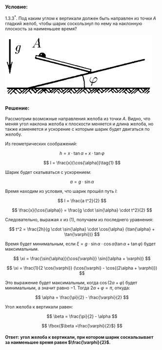 ###  Условие:

$1.3.3^*.$ Под каким углом к вертикали должен быть направлен из точки $A$ гладкий желоб, чтобы шарик соскользнул по нему на наклонную плоскость за наименьшее время?

![ К задаче 1.3.3 |483x201, 34%](../../img/1.3.3/statement.png)

###  Решение:

Рассмотрим возможные направления желоба из точки $A$. Видно, что меняя угол наклона желоба к плоскости меняется и длина желоба, но также изменяется и ускорение с которым шарик будет двигаться по желобу.

Из геометрических соображений:

$$
h = x \cdot \tan{\alpha} + x \cdot \tan{\varphi}
$$

$$
l = \frac{x}{\cos{\alpha}}\tag{1}
$$

Шарик будет скатываться с ускорением:

$$
a = g \cdot \sin{\alpha}
$$

Время находим из условия, что шарик прошёл путь $l$:

$$
l = \frac{a t^2}{2}
$$

$$
\frac{x}{\cos{\alpha}} = \frac{g \cdot \sin{\alpha} \cdot t^2}{2}
$$

Следовательно, выражая $x$ из $(1)$, получаем из последнего уравнения:

$$
t^2 = \frac{2h}{g \cdot \sin{\alpha} \cdot \cos{\alpha} (\tan{\alpha} + \tan{\varphi})}
$$

Время будет минимальным, если $\xi =g \cdot \sin{\alpha} \cdot \cos{\alpha} (\tan{\alpha} + \tan{\varphi})$ будет максимальным.

$$
\xi = \frac{\sin{\alpha}}{\cos{\varphi}} \sin{(\alpha + \varphi)}
$$

$$
\xi = \frac{1}{2 \cos{\varphi}} (\cos{\varphi} - \cos{(2\alpha + \varphi)})
$$

Это выражение будет максимальным, когда $\cos{(2\alpha + \varphi)}$ будет минимальным, а значит равно $-1$. Тогда $2\alpha + \varphi = \pi$, откуда:

$$
\alpha = \frac{\pi}{2} - \frac{\varphi}{2}
$$

Угол желоба к вертикали равен:

$$
\beta = \frac{\pi}{2} - \alpha
$$

$$
\fbox{$\beta =\frac{\varphi}{2}$}
$$

####  Ответ: угол желоба к вертикали, при котором шарик соскальзывает за наименьшее время равен $\frac{\varphi}{2}$.